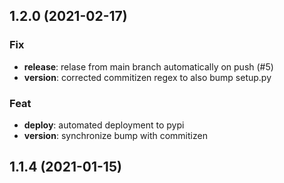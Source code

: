 ## 1.2.0 (2021-02-17)

### Fix

- **release**: relase from main branch automatically on push (#5)
- **version**: corrected commitizen regex to also bump setup.py

### Feat

- **deploy**: automated deployment to pypi
- **version**: synchronize bump with commitizen

## 1.1.4 (2021-01-15)
